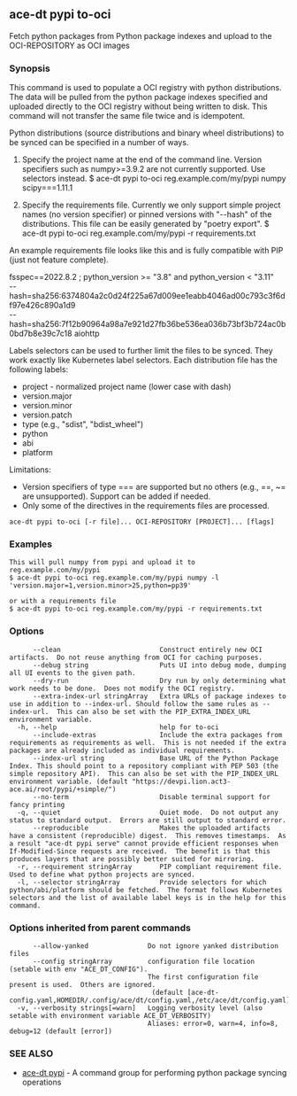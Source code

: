 ## ace-dt pypi to-oci

Fetch python packages from Python package indexes and upload to the OCI-REPOSITORY as OCI images

### Synopsis

This command is used to populate a OCI registry with python distributions.  The data will be pulled from the python package indexes specified and uploaded directly to the OCI registry without being written to disk.  This command will not transfer the same file twice and is idempotent.
		
Python distributions (source distributions and binary wheel distributions) to be synced can be specified in a number of ways.
1. Specify the project name at the end of the command line.  Version specifiers such as numpy>=3.9.2 are not currently supported.  Use selectors instead.
	$ ace-dt pypi to-oci reg.example.com/my/pypi numpy scipy===1.11.1

2. Specify the requirements file.  Currently we only support simple project names (no version specifier) or pinned versions with "--hash" of the distributions.  This file can be easily generated by "poetry export".
	$ ace-dt pypi to-oci reg.example.com/my/pypi -r requirements.txt

An example requirements file looks like this and is fully compatible with PIP (just not feature complete).

fsspec==2022.8.2 ; python_version >= "3.8" and python_version < "3.11" \
	--hash=sha256:6374804a2c0d24f225a67d009ee1eabb4046ad00c793c3f6df97e426c890a1d9 \
	--hash=sha256:7f12b90964a98a7e921d27fb36be536ea036b73bf3b724ac0b0bd7b8e39c7c18
aiohttp

Labels selectors can be used to further limit the files to be synced.  They work exactly like Kubernetes label selectors.  Each distribution file has the following labels:
- project - normalized project name (lower case with dash)
- version.major
- version.minor
- version.patch
- type (e.g., "sdist", "bdist_wheel")
- python
- abi
- platform

Limitations:
- Version specifiers of type === are supported but no others (e.g., ==, ~= are unsupported). Support can be added if needed.
- Only some of the directives in the requirements files are processed.


```
ace-dt pypi to-oci [-r file]... OCI-REPOSITORY [PROJECT]... [flags]
```

### Examples

```
This will pull numpy from pypi and upload it to reg.example.com/my/pypi
$ ace-dt pypi to-oci reg.example.com/my/pypi numpy -l 'version.major=1,version.minor>25,python=pp39'

or with a requirements file
$ ace-dt pypi to-oci reg.example.com/my/pypi -r requirements.txt
```

### Options

```
      --clean                         Construct entirely new OCI artifacts.  Do not reuse anything from OCI for caching purposes.
      --debug string                  Puts UI into debug mode, dumping all UI events to the given path.
      --dry-run                       Dry run by only determining what work needs to be done.  Does not modify the OCI registry.
      --extra-index-url stringArray   Extra URLs of package indexes to use in addition to --index-url. Should follow the same rules as --index-url.  This can also be set with the PIP_EXTRA_INDEX_URL environment variable.
  -h, --help                          help for to-oci
      --include-extras                Include the extra packages from requirements as requirements as well.  This is not needed if the extra packages are already included as individual requirements.
      --index-url string              Base URL of the Python Package Index. This should point to a repository compliant with PEP 503 (the simple repository API).  This can also be set with the PIP_INDEX_URL environment variable. (default "https://devpi.lion.act3-ace.ai/root/pypi/+simple/")
      --no-term                       Disable terminal support for fancy printing
  -q, --quiet                         Quiet mode.  Do not output any status to standard output.  Errors are still output to standard error.
      --reproducible                  Makes the uploaded artifacts have a consistent (reproducible) digest.  This removes timestamps.  As a result "ace-dt pypi serve" cannot provide efficient responses when If-Modified-Since requests are received.  The benefit is that this produces layers that are possibly better suited for mirroring.
  -r, --requirement stringArray       PIP compliant requirement file.  Used to define what python projects are synced.
  -l, --selector stringArray          Provide selectors for which python/abi/platform should be fetched.  The format follows Kubernetes selectors and the list of available label keys is in the help for this command.
```

### Options inherited from parent commands

```
      --allow-yanked               Do not ignore yanked distribution files
      --config stringArray         configuration file location (setable with env "ACE_DT_CONFIG").
                                   The first configuration file present is used.  Others are ignored.
                                    (default [ace-dt-config.yaml,HOMEDIR/.config/ace/dt/config.yaml,/etc/ace/dt/config.yaml])
  -v, --verbosity strings[=warn]   Logging verbosity level (also setable with environment variable ACE_DT_VERBOSITY)
                                   Aliases: error=0, warn=4, info=8, debug=12 (default [error])
```

### SEE ALSO

* [ace-dt pypi](ace-dt_pypi.md)	 - A command group for performing python package syncing operations

